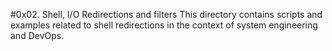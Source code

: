 #0x02. Shell, I/O Redirections and filters
This directory contains scripts and examples related to shell redirections in the context of system engineering and DevOps.
